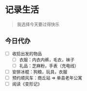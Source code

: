 # 记录生活

> 我选择今天要过得快乐

## 今日代办

- [ ] 收拾出发的物品
  - [ ] 衣服：内衣内裤，毛衣，袜子
  - [ ] 礼品：芝麻粉，手表（充电线）
- [ ] 安排冰棍：狗粮，玩具，衣服
- [ ] 预约顺风车：商丘站 => 单县老年公寓
- [ ] 阅读《变形记》
